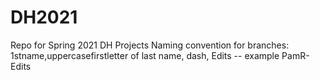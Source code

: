 # DH2021
Repo for Spring 2021 DH Projects 
Naming convention for branches: 1stname,uppercasefirstletter of last name, dash, Edits -- example PamR-Edits
